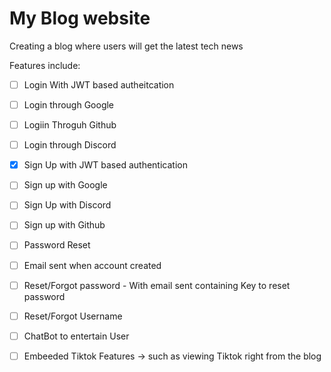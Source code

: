 # My Blog website

Creating a blog where users will get the latest tech news

Features include:

- [ ] Login With JWT based autheitcation

- [ ] Login through Google

- [ ] Logiin Throguh Github

- [ ] Login through Discord

- [x] Sign Up with JWT based authentication

- [ ] Sign up with Google

- [ ] Sign Up with Discord

- [ ] Sign up with Github

- [ ] Password Reset

- [ ] Email sent when account created

- [ ] Reset/Forgot password - With email sent containing Key to reset password

- [ ] Reset/Forgot Username

- [ ] ChatBot to entertain User

- [ ] Embeeded Tiktok Features -> such as viewing Tiktok right from the blog


